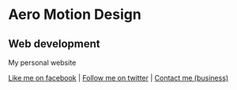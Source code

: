 Aero Motion Design
==================

Web development
---------------

My personal website

[Like me on facebook](https://www.facebook.com/aeromotiondesign) |
[Follow me on twitter](https://twitter.com/aeromdesign) |
[Contact me (business)](mailto:aeromotiondesign@gmail.com)
